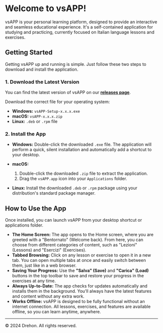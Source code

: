 # Welcome to vsAPP!

vsAPP is your personal learning platform, designed to provide an interactive and seamless educational experience. It's a self-contained application for studying and practicing, currently focused on Italian language lessons and exercises.

## Getting Started

Getting vsAPP up and running is simple. Just follow these two steps to download and install the application.

### 1. Download the Latest Version

You can find the latest version of vsAPP on our **[releases page](https://github.com/Drehon/vsAPP/releases)**.

Download the correct file for your operating system:
*   **Windows:** `vsAPP-Setup-x.x.x.exe`
*   **macOS:** `vsAPP-x.x.x.zip`
*   **Linux:** `.deb` or `.rpm` file

### 2. Install the App

*   **Windows:**
    Double-click the downloaded `.exe` file. The application will perform a quick, silent installation and automatically add a shortcut to your desktop.

*   **macOS:**
    1.  Double-click the downloaded `.zip` file to extract the application.
    2.  Drag the `vsAPP.app` icon into your `Applications` folder.

*   **Linux:**
    Install the downloaded `.deb` or `.rpm` package using your distribution's standard package manager.

## How to Use the App

Once installed, you can launch vsAPP from your desktop shortcut or applications folder.

*   **The Home Screen:** The app opens to the Home screen, where you are greeted with a "Bentornato" (Welcome back). From here, you can choose from different categories of content, such as "Lezioni" (Lessons) and "Esercizi" (Exercises).
*   **Tabbed Browsing:** Click on any lesson or exercise to open it in a new tab. You can open multiple tabs at once and easily switch between them, just like in a web browser.
*   **Saving Your Progress:** Use the **"Salva" (Save)** and **"Carica" (Load)** buttons in the top toolbar to save and restore your progress in the exercises at any time.
*   **Always Up-to-Date:** The app checks for updates automatically and installs them in the background. You'll always have the latest features and content without any extra work.
*   **Works Offline:** vsAPP is designed to be fully functional without an internet connection. All lessons, exercises, and features are available offline, so you can learn anytime, anywhere.

---

&copy; 2024 Drehon. All rights reserved.
